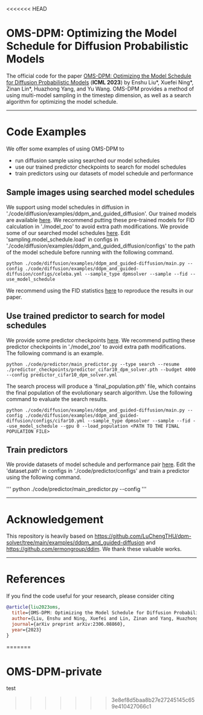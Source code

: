 <<<<<<< HEAD
# OMS-DPM: Optimizing the Model Schedule for Diffusion Probabilistic Models

The official code for the paper [OMS-DPM: Optimizing the Model Schedule for Diffusion Probabilistic Models](https://arxiv.org/abs/2306.08860) (**ICML 2023**) by Enshu Liu*, Xuefei Ning*, Zinan Lin*, Huazhong Yang, and Yu Wang. OMS-DPM provides a method of using multi-model sampling in the timestep dimension, as well as a search algorithm for optimizing the model schedule.

--------------------

# Code Examples

We offer some examples of using OMS-DPM to 
- run diffusion sample using searched our model schedules
- use our trained predictor checkpoints to search for model schedules
- train predictors using our datasets of model schedule and performance 

## Sample images using searched model schedules

We support using model schedules in diffusion in './code/diffusion/examples/ddpm_and_guided_diffusion'. Our trained models are available [here](https://drive.google.com/drive/folders/1GBzFNgpSqrvBx9wbt7XtBHyAH3WQTrFU?usp=drive_link). We recommend putting these pre-trained models for FID calculation in './model_zoo' to avoid extra path modifications. We provide some of our searched model schedules [here](https://drive.google.com/drive/folders/1aozGx30ncBcVKEiRXh2QLAfs7Kab56BF?usp=drive_link). Edit 'sampling.model_schedule.load' in configs in './code/diffusion/examples/ddpm_and_guided_diffusion/configs' to the path of the model schedule before running with the following command.


```
python ./code/diffusion/examples/ddpm_and_guided-diffusion/main.py --config ./code/diffusion/examples/ddpm_and_guided-diffusion/configs/celeba.yml --sample_type dpmsolver --sample --fid --use_model_schedule
```

We recommend using the FID statistics [here](https://drive.google.com/drive/folders/1GBzFNgpSqrvBx9wbt7XtBHyAH3WQTrFU?usp=drive_link) to reproduce the results in our paper.

## Use trained predictor to search for model schedules

We provide some predictor checkpoints [here](https://drive.google.com/drive/folders/1TVpAyMvBxRHpleVg1WkcBWIWD5HTvT-e?usp=drive_link). We recommend putting these predictor checkpoints in './model_zoo' to avoid extra path modifications. The following command is an example.

```
python ./code/predictor/main_predictor.py --type search --resume ./predictor_checkpoints/predictor_cifar10_dpm_solver.pth --budget 4000 --config predictor_cifar10_dpm_solver.yml
```

The search process will produce a 'final_population.pth' file, which contains the final population of the evolutionary search algorithm. Use the following command to evaluate the search results.

```
python ./code/diffusion/examples/ddpm_and_guided-diffusion/main.py --config ./code/diffusion/examples/ddpm_and_guided-diffusion/configs/cifar10.yml --sample_type dpmsolver --sample --fid --use_model_schedule --gpu 0 --load_population <PATH TO THE FINAL POPULATION FILE>
```

## Train predictors

We provide datasets of model schedule and performance pair [here](https://drive.google.com/drive/folders/1fgJn4ZqWxOJ4Hq16F0NXbTFnfDYdaFl3?usp=drive_link). Edit the 'dataset.path' in configs in './code/predictor/configs' and train a predictor using the following command.

'''
python ./code/predictor/main_predictor.py --config <CONFIG NAME>
'''

--------------------

# Acknowledgement

This repository is heavily based on https://github.com/LuChengTHU/dpm-solver/tree/main/examples/ddpm_and_guided-diffusion and https://github.com/ermongroup/ddim. We thank these valuable works.

--------------------

# References

If you find the code useful for your research, please consider citing
```bib
@article{liu2023oms,
  title={OMS-DPM: Optimizing the Model Schedule for Diffusion Probabilistic Models},
  author={Liu, Enshu and Ning, Xuefei and Lin, Zinan and Yang, Huazhong and Wang, Yu},
  journal={arXiv preprint arXiv:2306.08860},
  year={2023}
}
```
=======
# OMS-DPM-private
test
>>>>>>> 3e8ef8d5baa8b27e27245145c659e410427066c1
